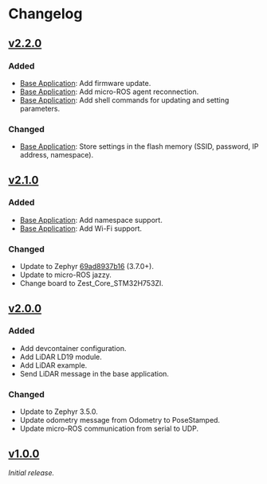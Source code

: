 # Changelog

## [v2.2.0]

### Added

- [Base Application](app/base_application): Add firmware update.
- [Base Application](app/base_application): Add micro-ROS agent reconnection.
- [Base Application](app/base_application): Add shell commands for updating and setting parameters.

### Changed

- [Base Application](app/base_application): Store settings in the flash memory (SSID, password, IP address, namespace).

## [v2.1.0]

### Added

- [Base Application](app/base_application): Add namespace support.
- [Base Application](app/base_application): Add Wi-Fi support.

### Changed

- Update to Zephyr [69ad8937b16](https://github.com/zephyrproject-rtos/zephyr/tree/69ad8937b1696a42191f9b5d803bdfa8827192cd) (3.7.0+).
- Update to micro-ROS jazzy.
- Change board to Zest_Core_STM32H753ZI.

## [v2.0.0]

### Added

- Add devcontainer configuration.
- Add LiDAR LD19 module.
- Add LiDAR example.
- Send LiDAR message in the base application.

### Changed

- Update to Zephyr 3.5.0.
- Update odometry message from Odometry to PoseStamped.
- Update micro-ROS communication from serial to UDP.

## [v1.0.0]

_Initial release._

[v1.0.0]: https://github.com/catie-aq/minipock_zephyr-demo/releases/tag/v1.0.0
[v2.0.0]: https://github.com/catie-aq/minipock_zephyr-demo/releases/tag/v2.0.0
[v2.1.0]: https://github.com/catie-aq/minipock_zephyr-demo/releases/tag/v2.1.0
[v2.2.0]: https://github.com/catie-aq/minipock_zephyr-demo/releases/tag/v2.2.0
